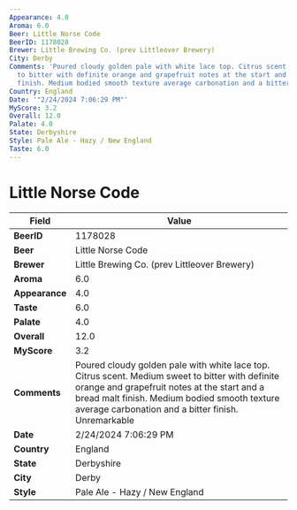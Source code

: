 ```yaml
---
Appearance: 4.0
Aroma: 6.0
Beer: Little Norse Code
BeerID: 1178028
Brewer: Little Brewing Co. (prev Littleover Brewery)
City: Derby
Comments: 'Poured cloudy golden pale with white lace top. Citrus scent. Medium sweet
  to bitter with definite orange and grapefruit notes at the start and a bread malt
  finish. Medium bodied smooth texture average carbonation and a bitter finish. Unremarkable '
Country: England
Date: '"2/24/2024 7:06:29 PM"'
MyScore: 3.2
Overall: 12.0
Palate: 4.0
State: Derbyshire
Style: Pale Ale - Hazy / New England
Taste: 6.0
---
```


# Little Norse Code

| Field         | Value |
|---------------|-------|
| **BeerID** | 1178028 |
| **Beer** | Little Norse Code |
| **Brewer** | Little Brewing Co. (prev Littleover Brewery) |
| **Aroma** | 6.0 |
| **Appearance** | 4.0 |
| **Taste** | 6.0 |
| **Palate** | 4.0 |
| **Overall** | 12.0 |
| **MyScore** | 3.2 |
| **Comments** | Poured cloudy golden pale with white lace top. Citrus scent. Medium sweet to bitter with definite orange and grapefruit notes at the start and a bread malt finish. Medium bodied smooth texture average carbonation and a bitter finish. Unremarkable  |
| **Date** | 2/24/2024 7:06:29 PM |
| **Country** | England |
| **State** | Derbyshire |
| **City** | Derby |
| **Style** | Pale Ale - Hazy / New England |
